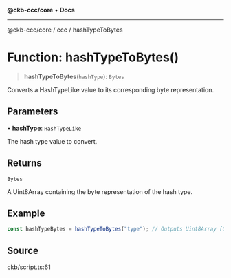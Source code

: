 **@ckb-ccc/core** • **Docs**

***

@ckb-ccc/core / ccc / hashTypeToBytes

# Function: hashTypeToBytes()

> **hashTypeToBytes**(`hashType`): `Bytes`

Converts a HashTypeLike value to its corresponding byte representation.

## Parameters

• **hashType**: `HashTypeLike`

The hash type value to convert.

## Returns

`Bytes`

A Uint8Array containing the byte representation of the hash type.

## Example

```typescript
const hashTypeBytes = hashTypeToBytes("type"); // Outputs Uint8Array [0]
```

## Source

ckb/script.ts:61

